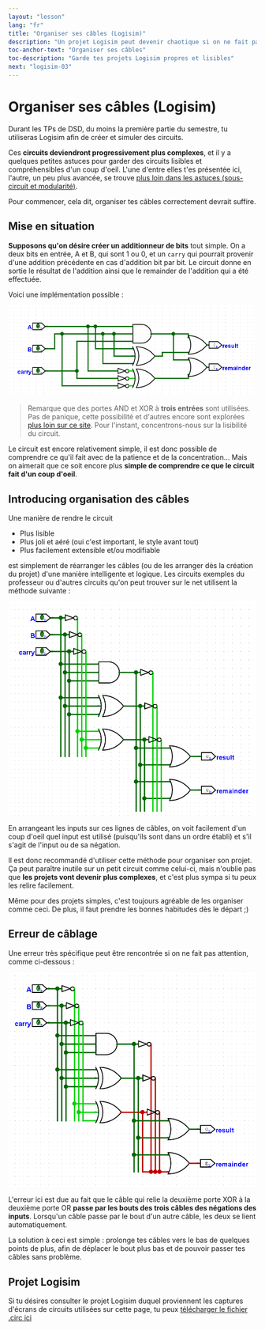 ```yaml
---
layout: "lesson"
lang: "fr"
title: "Organiser ses câbles (Logisim)"
description: "Un projet Logisim peut devenir chaotique si on ne fait pas attention"
toc-anchor-text: "Organiser ses câbles"
toc-description: "Garde tes projets Logisim propres et lisibles"
next: "logisim-03"
---
```


# Organiser ses câbles (Logisim)

Durant les TPs de DSD, du moins la première partie du semestre, tu utiliseras Logisim afin de créer et simuler des circuits.

Ces **circuits deviendront progressivement plus complexes**, et il y a quelques petites astuces pour garder des circuits lisibles et compréhensibles d'un coup d'oeil. L'une d'entre elles t'es présentée ici, l'autre, un peu plus avancée, se trouve [plus loin dans les astuces (sous-circuit et modularité)](logisim-07.md).

Pour commencer, cela dit, organiser tes câbles correctement devrait suffire.

## Mise en situation

**Supposons qu'on désire créer un additionneur de bits** tout simple. On a deux bits en entrée, A et B, qui sont 1 ou 0, et un `carry` qui pourrait provenir d'une addition précédente en cas d'addition bit par bit. Le circuit donne en sortie le résultat de l'addition ainsi que le remainder de l'addition qui a été effectuée.

Voici une implémentation possible :

![L'image d'un circuit chaotique devrait apparaître ici](assets/images/logisim-02-chaotic-circuit.png)

> Remarque que des portes AND et XOR à **trois entrées** sont utilisées. Pas de panique, cette possibilité et d'autres encore sont explorées [plus loin sur ce site](logisim-04.md). Pour l'instant, concentrons-nous sur la lisibilité du circuit.

Le circuit est encore relativement simple, il est donc possible de comprendre ce qu'il fait avec de la patience et de la concentration... Mais on aimerait que ce soit encore plus **simple de comprendre ce que le circuit fait d'un coup d'oeil**.

## Introducing organisation des câbles

Une manière de rendre le circuit

 - Plus lisible
 - Plus joli et aéré (oui c'est important, le style avant tout)
 - Plus facilement extensible et/ou modifiable

est simplement de réarranger les câbles (ou de les arranger dès la création du projet) d'une manière intelligente et logique. Les circuits exemples du professeur ou d'autres circuits qu'on peut trouver sur le net utilisent la méthode suivante :

![L'image d'un circuit ordonné devrait apparaître ici](assets/images/logisim-02-sorted-circuit.png)

En arrangeant les inputs sur ces lignes de câbles, on voit facilement d'un coup d'oeil quel input est utilisé (puisqu'ils sont dans un ordre établi) et s'il s'agit de l'input ou de sa négation.

Il est donc recommandé d'utiliser cette méthode pour organiser son projet. Ça peut paraître inutile sur un petit circuit comme celui-ci, mais n'oublie pas que **les projets vont devenir plus complexes**, et c'est plus sympa si tu peux les relire facilement.

Même pour des projets simples, c'est toujours agréable de les organiser comme ceci. De plus, il faut prendre les bonnes habitudes dès le départ ;)

## Erreur de câblage

Une erreur très spécifique peut être rencontrée si on ne fait pas attention, comme ci-dessous :

![L'image d'un circuit ordonné avec une erreur devrait apparaître ici](assets/images/logisim-02-sorted-circuit-with-error.png)

L'erreur ici est due au fait que le câble qui relie la deuxième porte XOR à la deuxième porte OR **passe par les bouts des trois câbles des négations des inputs**. Lorsqu'un câble passe par le bout d'un autre câble, les deux se lient automatiquement.

La solution à ceci est simple : prolonge tes câbles vers le bas de quelques points de plus, afin de déplacer le bout plus bas et de pouvoir passer tes câbles sans problème.

## Projet Logisim

Si tu désires consulter le projet Logisim duquel proviennent les captures d'écrans de circuits utilisées sur cette page, tu peux <a type="button" href="/assets/logisim/projects/logisim_02_chaotic_addition_circuit.circ" download="logisim_02_chaotic_addition_circuit.circ">télécharger le fichier .circ ici</a>